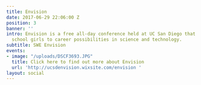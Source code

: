 ```yaml
---
title: Envision
date: 2017-06-29 22:06:00 Z
position: 3
banner: ''
intro: Envision is a free all-day conference held at UC San Diego that exposes high
  school girls to career possibilities in science and technology.
subtitle: SWE Envision
events:
- image: "/uploads/DSCF3693.JPG"
  title: Click here to find out more about Envision
  url: 'http://ucsdenvision.wixsite.com/envision '
layout: social
---
```



